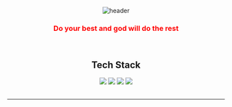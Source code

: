 <div align="center">
  
  ![header](https://capsule-render.vercel.app/api?type=waving&height=200&text=9th&desc=TaeHun%20Gu&fontColor=fff&color=F2622E&fontAlignY=30&descSize=20&descAlignY=55)
</div>

<div align="center" style="color: red;">
  
  ### Do your best and god will do the rest
</div>

<br/>

<!-- 
<div align="center">
  
  [![Hits](https://hits.seeyoufarm.com/api/count/incr/badge.svg?url=https%3A%2F%2Fgithub.com%2F9thxg&count_bg=%2300FFDA&title_bg=%23555555&icon=&icon_color=%23E7E7E7&title=hits&edge_flat=false)](https://hits.seeyoufarm.com)
</div>
-->

<div align="center">
  
  ## Tech Stack
</div>
<div align="center">
  <img src="https://img.shields.io/badge/React.js-61DAFB?style=for-the-badge&logo=react&logoColor=white">
  <img src="https://img.shields.io/badge/JavaScript-F7DF1E?style=for-the-badge&logo=javascript&logoColor=white">
  <img src="https://img.shields.io/badge/HTML5-E34F26?style=for-the-badge&logo=HTML5&logoColor=white">
  <img src="https://img.shields.io/badge/CSS3-1572B6?style=for-the-badge&logo=CSS3&logoColor=white">
</div>

<br/>

<!--
<div align="center">
  
  ## Sub Tech Stack
</div>
<div align="center">
  <img src="https://img.shields.io/badge/Sass-CC6699?style=for-the-badge&logo=Sass&logoColor=white">
  <img src="https://img.shields.io/badge/Node.js-339933?style=for-the-badge&logo=Node.js&logoColor=white">
  <img src="https://img.shields.io/badge/MariaDB-003545?style=for-the-badge&logo=MariaDB&logoColor=white">
  <img src="https://img.shields.io/badge/Expo-000020?style=for-the-badge&logo=Expo&logoColor=white">
</div>

<br/>

<div align="center">
  
  ## etc.
</div>
<div align="center">
  <img src="https://img.shields.io/badge/Three.js-000000?style=for-the-badge&logo=Three.js&logoColor=white">
  
  <img src="https://img.shields.io/badge/Adobe XD-ff61f6?style=for-the-badge&logo=Adobe XD&logoColor=white">
  <img src="https://img.shields.io/badge/Adobe Photoshop-31abff?style=for-the-badge&logo=Adobe Photoshop&logoColor=white">
  <img src="https://img.shields.io/badge/Adobe Illustrator-ff9a00?style=for-the-badge&logo=Adobe Illustrator&logoColor=white">
  <img src="https://img.shields.io/badge/Adobe Premiere Pro-9999ff?style=for-the-badge&logo=Adobe Premiere Pro&logoColor=white">
  <img src="https://img.shields.io/badge/Adobe After Effects-9999ff?style=for-the-badge&logo=Adobe After Effects&logoColor=white">
  <img src="https://img.shields.io/badge/Cinema 4D-011a6a?style=for-the-badge&logo=Cinema 4D&logoColor=white">

  <img src="https://img.shields.io/badge/C-a8b9cc?style=for-the-badge&logo=C&logoColor=white">
  <img src="https://img.shields.io/badge/C++-00599c?style=for-the-badge&logo=C++&logoColor=white">
  <img src="https://img.shields.io/badge/Electron-47848f?style=for-the-badge&logo=Electron&logoColor=white">
  <img src="https://img.shields.io/badge/Git-f05032?style=for-the-badge&logo=Git&logoColor=white">
  <img src="https://img.shields.io/badge/GitHub-181717?style=for-the-badge&logo=GitHub&logoColor=white">
  <img src="https://img.shields.io/badge/MarkDown-000000?style=for-the-badge&logo=MarkDown&logoColor=white">
  <img src="https://img.shields.io/badge/Okta-007dc1?style=for-the-badge&logo=Okta&logoColor=white">
  <img src="https://img.shields.io/badge/Python-3776AB?style=for-the-badge&logo=Python&logoColor=white">
  <img src="https://img.shields.io/badge/Python-3776AB?style=for-the-badge&logo=Python&logoColor=white">
  <img src="https://img.shields.io/badge/Recoil-3578e5?style=for-the-badge&logo=Recoil&logoColor=white">
  <img src="https://img.shields.io/badge/TypeScript-3178c6?style=for-the-badge&logo=TypeScript&logoColor=white">
</div>
-->
<hr/>
<br/>

<!--
<div align="center">
  
  [![Top Langs](https://github-readme-stats.vercel.app/api/top-langs/?username=9thxg&layout=compact)](https://github.com/9thxg/github-readme-stats)
</div>

<div align="center">
  
  [![9thxg's GitHub stats](https://github-readme-stats.vercel.app/api?username=9thxg)](https://github.com/9thxg)
</div>
-->

<!--
**9thxg/9thxg** is a ✨ _special_ ✨ repository because its `README.md` (this file) appears on your GitHub profile.

Here are some ideas to get you started:

- 🔭 I’m currently working on ...
- 🌱 I’m currently learning ...
- 👯 I’m looking to collaborate on ...
- 🤔 I’m looking for help with ...
- 💬 Ask me about ...
- 📫 How to reach me: ...
- 😄 Pronouns: ...
- ⚡ Fun fact: ...
-->

